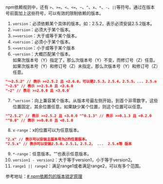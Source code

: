 
npm依赖规则中，还有 `>`、`>=`、`<`、`<=`、`~`、`^`、`x`、`*`、`-`、`||`等符号。通过在版本号前面加上这些符号，可以有效的限制依赖的版本。

1. `version`：必须依赖某个具体的版本。如：2.5.2，表示必须安装2.5.2版本。
2. `>version`：必须大于某个版本。
3. `>=version`：大于或等于某个版本。
4. `<version`：必须小于某个版本。
5. `<=version`：小于或等于某个版本
6. `~version`：大概匹配某个版本。  
    如果次版本号（Y）指定了，那么次版本号（Y）不变，而修订号（Z）任意。  
    如果次版本号（Y）和修订号（Z）未指定，那么次版本号（Y）和修订号（Z）任意。

```json
"～2.5.2" // 表示 >=2.5.2 且 <2.6.0，可以是2.5.3，2.5.4，2.5.5，... 2.5.n 
"~2.5" // 表示 >=2.5.0 且 <2.6.0 
"~2" // 表示 >=2.0.0 且 <3.0.0`
```

7. `^version`：向上兼容某个版本。从版本号最左侧开始，到首个非零数字，这些位置固定，其余位置任意。如果缺少某个位置，则这个位置可以任意。

```json
"^2.5.2" // 表示 >=2.5.2 且 <3.0.0 "^0.1.3" // 表示 >=0.1.3 且 <0.2.0
"^0.0" // 表示 >=0.0.0 且 <0.1.0
```


8. `x-range`：x的位置可以为任意版本。

```json
"2.x" // 表示可以安装主版本号为2的任意版本。 
"2.5.x" // 表示可以安装2.5.0，2.5.1，2.5.2， ...  2.5.n等 版本
```
9. `*-range`：任意版本。“”也表示任意版本。
10. `version1 - version2`：大于等于version1，小于等于version2。
11. `range1 || range2`：满足range1或者满足range2，可以有多个范围。


参考地址：[# npm依赖包的版本锁定原理](https://juejin.cn/post/7163150684747989005)
